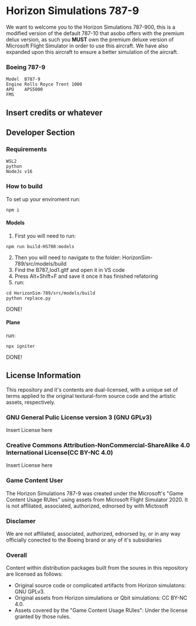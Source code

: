 # Horizon Simulations 787-9

We want to welcome you to the Horizon Simulations 787-900, this is a modified version of the default 787-10 that asobo offers with the premium delux version, as such you **MUST** own the premium deluxe version of Microsoft Flight Simulator in order to use this aircraft. We have also expanded upon this aircraft to ensure a better simulation of the aircraft.

### Boeing 787-9

```
Model  B787-9
Engine Rolls Royce Trent 1000
APU    APS5000
FMS
```
## Insert credits or whatever

## Developer Section
### Requirements
    WSL2 
    python
    NodeJs v16
### How to build
To set up your enviroment run: 
```shell
npm i
```
#### Models
1. First you will need to run:
```shell
npm run build-HS780:models
```
2. Then you will need to navigate to the folder: HorizonSim-789/src/models/build
3. Find the B787_lod1.gltf and open it in VS code
4. Press Alt+Shift+F and save it once it has finished refatoring
5. run:
```shell
cd HorizonSim-789/src/models/build
python replace.py
```
DONE!

#### Plane
run:
```shell
npx igniter
```
DONE!

## License Information

This repository and it's contents are dual-licensed, with a unique set of terms applied to the original textural-form source code and the artistic assets, respectively.

### GNU General Pulic License version 3 (GNU GPLv3)

Insert License here

### Creative Commons Attribution-NonCommercial-ShareAlike 4.0 International License(CC BY-NC 4.0)

Insert License here

### Game Content User

The Horizon Simulations 787-9 was created under the Microsoft's "Game Content Usage RUles" using assets from Microsoft Flight Simulator 2020. It is not affiliated, associated, authorized, ednorsed by with Mictosoft

### Disclamer

We are not affiliated, associated, authorized, ednorsed by, or in any way officially conected to the Boeing brand or any of it's subsidiaries

### Overall

Content within distribution packages built from the soures in this repository are licensed as follows:
- Original source code or complicated artifacts from Horizon simulatons: GNU GPLv3.
- Original assets from Horizon simulations or Qbit simulations: CC BY-NC 4.0.
- Assets covered by the "Game Content Usage RUles": Under the license granted by those rules.

